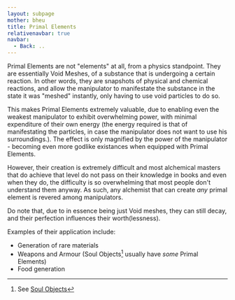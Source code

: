 ```yaml
---
layout: subpage
mother: bheu
title: Primal Elements
relativenavbar: true
navbar:
  - Back: ..
---
```


Primal Elements are not "elements" at all, from a physics standpoint. They are essentially Void Meshes, of a substance that is undergoing a certain reaction. In other words, they are snapshots of physical and chemical reactions, and allow the manipulator to manifestate the substance in the state it was "meshed" instantly, only having to use void particles to do so. 

This makes Primal Elements extremely valuable, due to enabling even the weakest manipulator to exhibit overwhelming power, with minimal expenditure of their own energy (the energy required is that of manifestating the particles, in case the manipulator does not want to use his surroundings.). The effect is only magnified by the power of the manipulator - becoming even more godlike existances when equipped with Primal Elements.

However, their creation is extremely difficult and most alchemical masters that do achieve that level do not pass on their knowledge in books and even when they do, the difficulty is so overwhelming that most people don't understand them anyway. As such, any alchemist that can create *any* primal element is revered among manipulators.

Do note that, due to in essence being just Void meshes, they can still decay, and their perfection influences their worth(lessness).

Examples of their application include:

- Generation of rare materials 
- Weapons and Armour (Soul Objects[^1] usually have *some* Primal Elements)
- Food generation

[^1]: See [Soul Objects](../soul-objects/)
